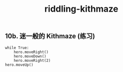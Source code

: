 ﻿---
layout: default
title: riddling-kithmaze
---
## 10b. 迷一般的 Kithmaze (练习)
```
while True:
    hero.moveRight()
    hero.moveDown()
    hero.moveRight(2)
hero.moveUp()


```
